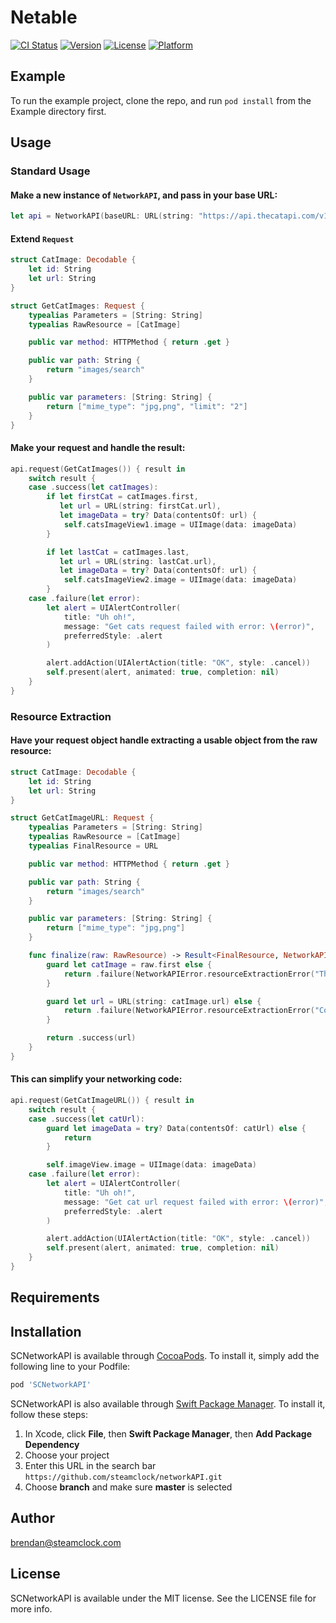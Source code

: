 # Netable

[![CI Status](https://img.shields.io/travis/blensink192@gmail.com/SCNetworkAPI.svg?style=flat)](https://travis-ci.org/blensink192@gmail.com/SCNetworkAPI)
[![Version](https://img.shields.io/cocoapods/v/SCNetworkAPI.svg?style=flat)](https://cocoapods.org/pods/SCNetworkAPI)
[![License](https://img.shields.io/cocoapods/l/SCNetworkAPI.svg?style=flat)](https://cocoapods.org/pods/SCNetworkAPI)
[![Platform](https://img.shields.io/cocoapods/p/SCNetworkAPI.svg?style=flat)](https://cocoapods.org/pods/SCNetworkAPI)

## Example

To run the example project, clone the repo, and run `pod install` from the Example directory first.

## Usage

### Standard Usage

#### Make a new instance of `NetworkAPI`, and pass in your base URL:
```swift
let api = NetworkAPI(baseURL: URL(string: "https://api.thecatapi.com/v1/")!)
```

#### Extend `Request`
```swift
struct CatImage: Decodable {
    let id: String
    let url: String
}

struct GetCatImages: Request {
    typealias Parameters = [String: String]
    typealias RawResource = [CatImage]

    public var method: HTTPMethod { return .get }

    public var path: String {
        return "images/search"
    }

    public var parameters: [String: String] {
        return ["mime_type": "jpg,png", "limit": "2"]
    }
}
```

#### Make your request and handle the result:
```swift
api.request(GetCatImages()) { result in
    switch result {
    case .success(let catImages):
        if let firstCat = catImages.first,
           let url = URL(string: firstCat.url),
           let imageData = try? Data(contentsOf: url) {
            self.catsImageView1.image = UIImage(data: imageData)
        }

        if let lastCat = catImages.last,
           let url = URL(string: lastCat.url),
           let imageData = try? Data(contentsOf: url) {
            self.catsImageView2.image = UIImage(data: imageData)
        }
    case .failure(let error):
        let alert = UIAlertController(
            title: "Uh oh!",
            message: "Get cats request failed with error: \(error)",
            preferredStyle: .alert
        )

        alert.addAction(UIAlertAction(title: "OK", style: .cancel))
        self.present(alert, animated: true, completion: nil)
    }
}
```

### Resource Extraction

#### Have your request object handle extracting a usable object from the raw resource:

```swift
struct CatImage: Decodable {
    let id: String
    let url: String
}

struct GetCatImageURL: Request {
    typealias Parameters = [String: String]
    typealias RawResource = [CatImage]
    typealias FinalResource = URL

    public var method: HTTPMethod { return .get }

    public var path: String {
        return "images/search"
    }

    public var parameters: [String: String] {
        return ["mime_type": "jpg,png"]
    }

    func finalize(raw: RawResource) -> Result<FinalResource, NetworkAPIError> {
        guard let catImage = raw.first else {
            return .failure(NetworkAPIError.resourceExtractionError("The CatImage array is empty"))
        }

        guard let url = URL(string: catImage.url) else {
            return .failure(NetworkAPIError.resourceExtractionError("Could not build URL from CatImage url string"))
        }

        return .success(url)
    }
}
```

#### This can simplify your networking code:

```swift
api.request(GetCatImageURL()) { result in
    switch result {
    case .success(let catUrl):
        guard let imageData = try? Data(contentsOf: catUrl) else {
            return
        }

        self.imageView.image = UIImage(data: imageData)
    case .failure(let error):
        let alert = UIAlertController(
            title: "Uh oh!",
            message: "Get cat url request failed with error: \(error)",
            preferredStyle: .alert
        )

        alert.addAction(UIAlertAction(title: "OK", style: .cancel))
        self.present(alert, animated: true, completion: nil)
    }
}
```

## Requirements

## Installation

SCNetworkAPI is available through [CocoaPods](https://cocoapods.org). To install
it, simply add the following line to your Podfile:

```ruby
pod 'SCNetworkAPI'
```

SCNetworkAPI is also available through [Swift Package Manager](https://swift.org/package-manager/). To install it, follow these steps:

1. In Xcode, click **File**, then **Swift Package Manager**, then **Add Package Dependency**
2. Choose your project
3. Enter this URL in the search bar `https://github.com/steamclock/networkAPI.git`
4. Choose **branch** and make sure **master** is selected

## Author

brendan@steamclock.com

## License

SCNetworkAPI is available under the MIT license. See the LICENSE file for more info.
